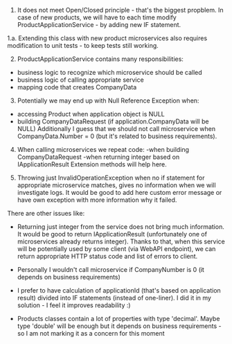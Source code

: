 1. It does not meet Open/Closed principle - that's the biggest propblem.
In case of new products, we will have to each time modify ProductApplicationService - by adding new IF statement.

1.a. Extending this class with new product microservices also requires modification to unit tests - to keep tests still working.

2. ProductApplicationService contains many responsibilities:
- business logic to recognize which microservice should be called
- business logic of calling appropriate service
- mapping code that creates CompanyData

3. Potentially we may end up with Null Reference Exception when:
- accessing Product when application object is NULL
- building CompanyDataRequest (if application.CompanyData will be NULL)
Additionally I guess that we should not call microservice when CompanyData.Number = 0 (but it's related to business requirements).

4. When calling microservices we repeat code:
	-when building CompanyDataRequest
	-when returning integer based on IApplicationResult
Extension methods will help here.

5. Throwing just InvalidOperationException when no if statement for appropriate microservice matches, gives no information when we will investigate logs.
It would be good to add here custom error message or have own exception with more information why it failed.

There are other issues like:

* Returning just integer from the service does not bring much information.
It would be good to return IApplicationResult (unfortunately one of microservices already returns integer).
Thanks to that, when this service will be potentially used by some client (via WebAPI endpoint),
we can return appropriate HTTP status code and list of errors to client.

* Personally I wouldn't call microservice if CompanyNumber is 0 (it depends on business requirements)

* I prefer to have calculation of applicationId (that's based on application result) divided into IF statements (instead of one-liner).
I did it in my solution - I feel it improves readability :)

* Products classes contain a lot of properties with type 'decimal'.
Maybe type 'double' will be enough but it depends on business requirements - so I am not marking it as a concern for this moment